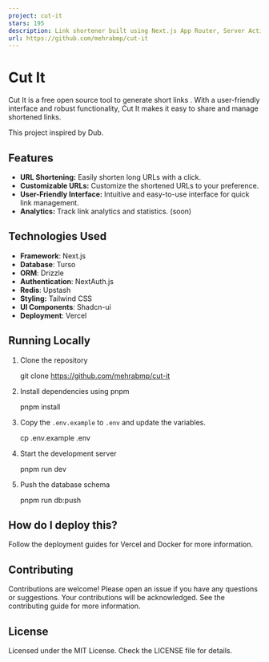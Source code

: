 ```yaml
---
project: cut-it
stars: 195
description: Link shortener built using Next.js App Router, Server Actions, Drizzle ORM, Turso and styled with shadcn ui
url: https://github.com/mehrabmp/cut-it
---
```


Cut It
======

Cut It is a free open source tool to generate short links . With a user-friendly interface and robust functionality, Cut It makes it easy to share and manage shortened links.

This project inspired by Dub.

Features
--------

-   **URL Shortening:** Easily shorten long URLs with a click.
-   **Customizable URLs:** Customize the shortened URLs to your preference.
-   **User-Friendly Interface:** Intuitive and easy-to-use interface for quick link management.
-   **Analytics:** Track link analytics and statistics. (soon)

Technologies Used
-----------------

-   **Framework**: Next.js
-   **Database**: Turso
-   **ORM**: Drizzle
-   **Authentication**: NextAuth.js
-   **Redis**: Upstash
-   **Styling:** Tailwind CSS
-   **UI Components**: Shadcn-ui
-   **Deployment**: Vercel

Running Locally
---------------

1.  Clone the repository
    
    git clone https://github.com/mehrabmp/cut-it
    
2.  Install dependencies using pnpm
    
    pnpm install
    
3.  Copy the `.env.example` to `.env` and update the variables.
    
    cp .env.example .env
    
4.  Start the development server
    
    pnpm run dev
    
5.  Push the database schema
    
    pnpm run db:push
    

How do I deploy this?
---------------------

Follow the deployment guides for Vercel and Docker for more information.

Contributing
------------

Contributions are welcome! Please open an issue if you have any questions or suggestions. Your contributions will be acknowledged. See the contributing guide for more information.

License
-------

Licensed under the MIT License. Check the LICENSE file for details.
